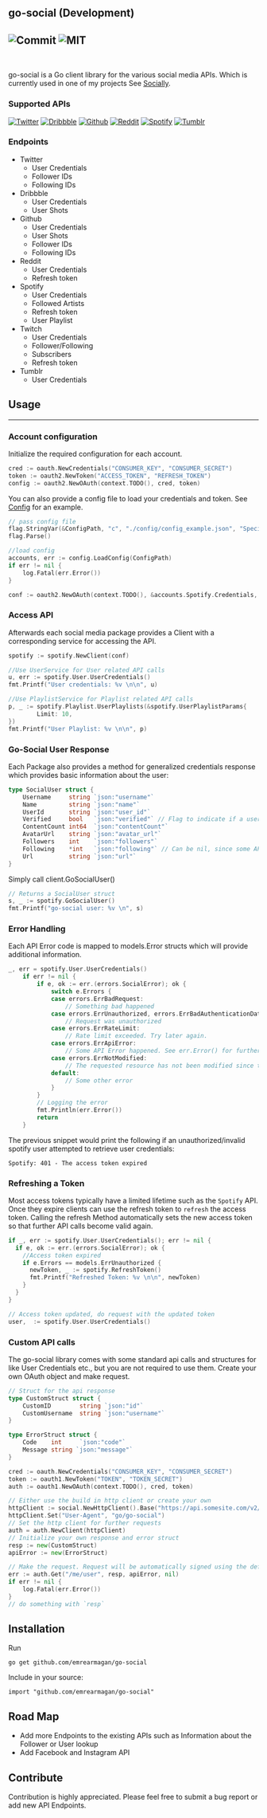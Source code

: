 ## go-social (Development)

![Commit](https://img.shields.io/github/last-commit/emrearmagan/go-social)
![MIT](https://img.shields.io/github/license/mashape/apistatus.svg)
----
<br>

go-social is a Go client library for the various social media APIs. Which is currently used in one of my projects See [Socially](https://www.sociallyapp.de).

### Supported APIs
<p>

[![Twitter](https://img.shields.io/badge/-Twitter-FFFFFF?style=flat&logo=twitter)](https://developer.twitter.com/en/docs/twitter-api)
[![Dribbble](https://img.shields.io/badge/-Dribbble-FFFFFF?style=flat&logo=dribbble)](https://developer.dribbble.com/v2/)
[![Github](https://img.shields.io/badge/-Github-FFFFFF?style=flat&logo=github&logoColor=black)](https://docs.github.com/en/rest)
[![Reddit](https://img.shields.io/badge/-Reddit-FFFFFF?style=flat&logo=reddit)](https://www.reddit.com/dev/api)
[![Spotify](https://img.shields.io/badge/-Spotify-FFFFFF?style=flat&logo=spotify)](https://developer.spotify.com)
[![Tumblr](https://img.shields.io/badge/-Tumblr-FFFFFF?style=flat&logo=tumblr&logoColor=black)](https://www.tumblr.com/docs/en/api)
<!--[![Facebook](https://img.shields.io/badge/-Facebook-FFFFFF?style=flat&logo=facebook)]()-->
<!--[![Instagram](https://img.shields.io/badge/-Instagram-FFFFFF?style=flat&logo=instagram)]()-->

</p>

### Endpoints
- Twitter
  - User Credentials
  - Follower IDs
  - Following IDs
- Dribbble
  - User Credentials
  - User Shots
- Github
    - User Credentials
    - User Shots
    - Follower IDs
    - Following IDs
- Reddit
  - User Credentials
  - Refresh token
- Spotify
  - User Credentials
  - Followed Artists
  - Refresh token
  - User Playlist
- Twitch
  - User Credentials
  - Follower/Following
  - Subscribers
  - Refresh token
- Tumblr
  - User Credentials

## Usage

---
### Account configuration
Initialize the required configuration for each account.
```go
cred := oauth.NewCredentials("CONSUMER_KEY", "CONSUMER_SECRET")
token := oauth2.NewToken("ACCESS_TOKEN", "REFRESH_TOKEN")
config := oauth2.NewOAuth(context.TODO(), cred, token)
```
You can also provide a config file to load your credentials and token. See [Config](./config/config_example.json) for an example.
```go
// pass config file
flag.StringVar(&ConfigPath, "c", "./config/config_example.json", "Specified the config file for running server. Default is the \"config_example\" in the config directory.")
flag.Parse()

//load config
accounts, err := config.LoadConfig(ConfigPath)
if err != nil {
    log.Fatal(err.Error())
}

conf := oauth2.NewOAuth(context.TODO(), &accounts.Spotify.Credentials, &accounts.Spotify.Token)
```
### Access API
Afterwards each social media package provides a Client with a corresponding service for accessing the API.
```go
spotify := spotify.NewClient(conf)

//Use UserService for User related API calls
u, err := spotify.User.UserCredentials()
fmt.Printf("User credentials: %v \n\n", u)

//Use PlaylistService for Playlist related API calls
p, _ := spotify.Playlist.UserPlaylists(&spotify.UserPlaylistParams{
        Limit: 10,
})
fmt.Printf("User Playlist: %v \n\n", p)
```


### Go-Social User Response
Each Package also provides a method for generalized credentials response which provides basic information about the user:
```go
type SocialUser struct {
    Username     string `json:"username"`
    Name         string `json:"name"`
    UserId       string `json:"user_id"`
    Verified     bool   `json:"verified"` // Flag to indicate if a user is verified or uses or pro version
    ContentCount int64  `json:"contentCount"`
    AvatarUrl    string `json:"avatar_url"`
    Followers    int    `json:"followers"`
    Following    *int   `json:"following"` // Can be nil, since some APIs do not provide/have this
    Url          string `json:"url"`
}
```
Simply call client.GoSocialUser()
```go
// Returns a SocialUser struct
s, _ := spotify.GoSocialUser()
fmt.Printf("go-social user: %v \n", s)
```

### Error Handling
Each API Error code is mapped to models.Error structs which will provide additional information.

```go
_, err = spotify.User.UserCredentials()
    if err != nil {
        if e, ok := err.(errors.SocialError); ok {
            switch e.Errors {
            case errors.ErrBadRequest:
                // Something bad happened
            case errors.ErrUnauthorized, errors.ErrBadAuthenticationData, errors.ErrInvalidOrExpiredToken:
                // Request was unauthorized
            case errors.ErrRateLimit:
                // Rate limit exceeded. Try later again.
            case errors.ErrApiError:
                // Some API Error happened. See err.Error() for further information
            case errors.ErrNotModified:
                // The requested resource has not been modified since the previous transmission
            default:
                // Some other error
            }
        }
        // Logging the error
        fmt.Println(err.Error())
        return
    }
```
The previous snippet would print the following if an unauthorized/invalid spotify user attempted to retrieve user credentials:

```
Spotify: 401 - The access token expired
```

### Refreshing a Token
Most access tokens typically have a limited lifetime such as the `Spotify` API. Once they expire clients can use the refresh token to `refresh` the access token.
Calling the refresh Method automatically sets the new access token so that further API calls become valid again.
```go
if _, err := spotify.User.UserCredentials(); err != nil {
  if e, ok := err.(errors.SocialError); ok {
    //Access token expired
    if e.Errors == models.ErrUnauthorized {
      newToken, _ := spotify.RefreshToken()
      fmt.Printf("Refreshed Token: %v \n\n", newToken)
    }
  }
}

// Access token updated, do request with the updated token
user,  := spotify.User.UserCredentials()
```
### Custom API calls

The go-social library comes with some standard api calls and structures for like User Credentials etc., but you are not required to use them.
Create your own OAuth object and make request.

```go
// Struct for the api response
type CustomStruct struct {
    CustomID        string `json:"id"`
    CustomUsername  string `json:"username"`
}

type ErrorStruct struct {
    Code    int     `json:"code"`
    Message string `json:"message"`
}

cred := oauth.NewCredentials("CONSUMER_KEY", "CONSUMER_SECRET")
token := oauth1.NewToken("TOKEN", "TOKEN_SECRET")
auth := oauth1.NewOAuth(context.TODO(), cred, token)

// Either use the build in http client or create your own
httpClient := social.NewHttpClient().Base("https://api.somesite.com/v2/")
httpClient.Set("User-Agent", "go/go-social")
// Set the http client for further requests
auth = auth.NewClient(httpClient)
// Initialize your own response and error struct
resp := new(CustomStruct)
apiError := new(ErrorStruct)

// Make the request. Request will be automatically signed using the default HMAC Signer.
err := auth.Get("/me/user", resp, apiError, nil)
if err != nil {
    log.Fatal(err.Error())
}
// do something with `resp`
```
## Installation
Run

    go get github.com/emrearmagan/go-social

Include in your source:

    import "github.com/emrearmagan/go-social"

## Road Map
- Add more Endpoints to the existing APIs such as Information about the Follower or User lookup
- Add Facebook and Instagram API

## Contribute
Contribution is highly appreciated. Please feel free to submit a bug report or add new API Endpoints.
